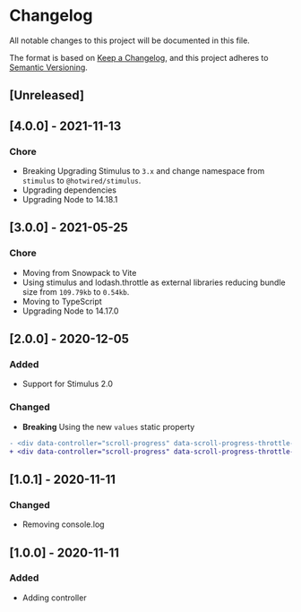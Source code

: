 # Changelog
All notable changes to this project will be documented in this file.

The format is based on [Keep a Changelog](https://keepachangelog.com/en/1.0.0/),
and this project adheres to [Semantic Versioning](https://semver.org/spec/v2.0.0.html).

## [Unreleased]

## [4.0.0] - 2021-11-13

### Chore

- Breaking Upgrading Stimulus to `3.x` and change namespace from `stimulus` to `@hotwired/stimulus`.
- Upgrading dependencies
- Upgrading Node to 14.18.1

## [3.0.0] - 2021-05-25

### Chore

- Moving from Snowpack to Vite
- Using stimulus and lodash.throttle as external libraries reducing bundle size from `109.79kb` to `0.54kb`.
- Moving to TypeScript
- Upgrading Node to 14.17.0

## [2.0.0] - 2020-12-05

### Added

- Support for Stimulus 2.0

### Changed

- **Breaking** Using the new `values` static property

```diff
- <div data-controller="scroll-progress" data-scroll-progress-throttle-delay="100">
+ <div data-controller="scroll-progress" data-scroll-progress-throttle-delay-value="100">
```

## [1.0.1] - 2020-11-11

### Changed
- Removing console.log

## [1.0.0] - 2020-11-11

### Added

- Adding controller
